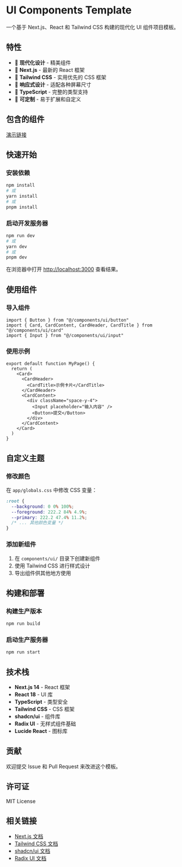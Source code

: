 # UI Components Template

一个基于 Next.js、React 和 Tailwind CSS 构建的现代化 UI 组件项目模板。

## 特性

- 🎨 **现代化设计** - 精美组件
- 🚀 **Next.js** - 最新的 React 框架
- 💨 **Tailwind CSS** - 实用优先的 CSS 框架
- 📱 **响应式设计** - 适配各种屏幕尺寸
- 🎯 **TypeScript** - 完整的类型支持
- 🔧 **可定制** - 易于扩展和自定义

## 包含的组件

[演示链接](https://gallery.danke666.top/)

## 快速开始

### 安装依赖

```bash
npm install
# 或
yarn install
# 或
pnpm install
```

### 启动开发服务器

```bash
npm run dev
# 或
yarn dev
# 或
pnpm dev
```

在浏览器中打开 [http://localhost:3000](http://localhost:3000) 查看结果。

## 使用组件

### 导入组件

```tsx
import { Button } from "@/components/ui/button"
import { Card, CardContent, CardHeader, CardTitle } from "@/components/ui/card"
import { Input } from "@/components/ui/input"
```

### 使用示例

```tsx
export default function MyPage() {
  return (
    <Card>
      <CardHeader>
        <CardTitle>示例卡片</CardTitle>
      </CardHeader>
      <CardContent>
        <div className="space-y-4">
          <Input placeholder="输入内容" />
          <Button>提交</Button>
        </div>
      </CardContent>
    </Card>
  )
}
```

## 自定义主题

### 修改颜色

在 `app/globals.css` 中修改 CSS 变量：

```css
:root {
  --background: 0 0% 100%;
  --foreground: 222.2 84% 4.9%;
  --primary: 222.2 47.4% 11.2%;
  /* ... 其他颜色变量 */
}
```

### 添加新组件

1. 在 `components/ui/` 目录下创建新组件
2. 使用 Tailwind CSS 进行样式设计
3. 导出组件供其他地方使用

## 构建和部署

### 构建生产版本

```bash
npm run build
```

### 启动生产服务器

```bash
npm run start
```

## 技术栈

- **Next.js 14** - React 框架
- **React 18** - UI 库
- **TypeScript** - 类型安全
- **Tailwind CSS** - CSS 框架
- **shadcn/ui** - 组件库
- **Radix UI** - 无样式组件基础
- **Lucide React** - 图标库

## 贡献

欢迎提交 Issue 和 Pull Request 来改进这个模板。

## 许可证

MIT License

## 相关链接

- [Next.js 文档](https://nextjs.org/docs)
- [Tailwind CSS 文档](https://tailwindcss.com/docs)
- [shadcn/ui 文档](https://ui.shadcn.com)
- [Radix UI 文档](https://www.radix-ui.com)